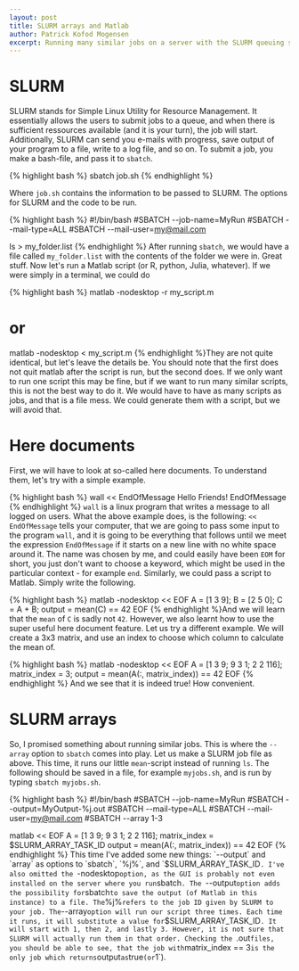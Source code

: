 ```yaml
---
layout: post
title: SLURM arrays and Matlab
author: Patrick Kofod Mogensen
excerpt: Running many similar jobs on a server with the SLURM queuing software is easy to do - even if you have many parameters to vary!
---
```


# SLURM

SLURM stands for Simple Linux Utility for Resource Management. It essentially allows the users to submit jobs to a queue, and when there is sufficient ressources available (and it is your turn), the job will start. Additionally, SLURM can send you e-mails with progress, save output of your program to a file, write to a log file, and so on. To submit a job, you make a bash-file, and pass it to `sbatch`.

{% highlight bash %}
sbatch job.sh
{% endhighlight %}


Where `job.sh` contains the information to be passed to SLURM. The options for SLURM and the code to be run.


{% highlight bash %}
#!/bin/bash
#SBATCH --job-name=MyRun
#SBATCH --mail-type=ALL
#SBATCH --mail-user=my@mail.com

ls > my_folder.list
{% endhighlight %}
After running `sbatch`, we would have a file called `my_folder.list` with the contents of the folder we were in. Great stuff. Now let's run a Matlab script (or R, python, Julia, whatever). If we were simply in a terminal, we could do

{% highlight bash %}
matlab -nodesktop -r my_script.m
# or
matlab -nodesktop < my_script.m
{% endhighlight %}They are not quite identical, but let's leave the details be. You should note that the first does not quit matlab after the script is run, but the second does. If we only want to run one script this may be fine, but if we want to run many similar scripts, this is not the best way to do it. We would have to have as many scripts as jobs, and that is a file mess. We could generate them with a script, but we will avoid that.

# Here documents
First, we will have to look at so-called here documents. To understand them, let's try with a simple example.


{% highlight bash %}
wall << EndOfMessage
Hello Friends!
EndOfMessage
{% endhighlight %}
`wall` is a linux program that writes a message to all logged on users. What the above example does, is the following: `<< EndOfMessage` tells your computer, that we are going to pass some input to the program `wall`, and it is going to be everything that follows until we meet the expression `EndOfMessage` if it starts on a new line with no white space around it. The name was chosen by me, and could easily have been `EOM` for short, you just don't want to choose a keyword, which might be used in the particular context - for example `end`. Similarly, we could pass a script to Matlab. Simply write the following.


{% highlight bash %}
matlab -nodesktop << EOF
A = [1 3 9];
B = [2 5 0];
C = A + B;
output = mean(C) == 42
EOF
{% endhighlight %}And we will learn that the `mean` of `C` is sadly not `42`. However, we also learnt how to use the super useful here document feature. Let us try a different example. We will create a 3x3 matrix, and use an index to choose which column to calculate the mean of.


{% highlight bash %}
matlab -nodesktop << EOF
A = [1 3 9; 9 3 1; 2 2 116];
matrix_index = 3;
output = mean(A(:, matrix_index)) == 42
EOF
{% endhighlight %}
And we see that it is indeed true! How convenient.

# SLURM arrays
So, I promised something about running similar jobs. This is where the `--array` option to `sbatch` comes into play. Let us make a SLURM job file as above. This time, it runs our little `mean`-script instead of running `ls`. The following should be saved in a file, for example `myjobs.sh`, and is run by typing `sbatch myjobs.sh`.


{% highlight bash %}
#!/bin/bash
#SBATCH --job-name=MyRun
#SBATCH --output=MyOutput-%j.out
#SBATCH --mail-type=ALL
#SBATCH --mail-user=my@mail.com
#SBATCH --array 1-3

matlab << EOF
A = [1 3 9; 9 3 1; 2 2 116];
matrix_index = $SLURM_ARRAY_TASK_ID
output = mean(A(:, matrix_index)) == 42
EOF
{% endhighlight %}
This time I've added some new things: `--output` and `array` as options to `sbatch`, `%j%`, and `$SLURM_ARRAY_TASK_ID`. I've also omitted the `-nodesktop` option, as the GUI is probably not even installed on the server where you run `sbatch`. The `--output` option adds the possibility for `sbatch` to save the output (of Matlab in this instance) to a file. The `%j%` refers to the job ID given by SLURM to your job. The `--array` option will run our script three times. Each time it runs, it will substitute a value for `$SLURM_ARRAY_TASK_ID`. It will start with 1, then 2, and lastly 3. However, it is not sure that SLURM will actually run them in that order. Checking the `.out` files, you should be able to see, that the job with `matrix_index == 3` is the only job which returns `output` as `true` (or `1`).